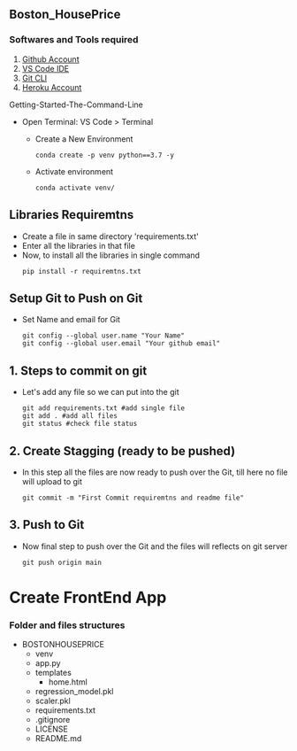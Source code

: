 ## Boston_HousePrice
### Softwares and Tools required

1. [Github Account](https://github.com)
2. [VS Code IDE](https://code.visualstudio.com/download)
3. [Git CLI](https://git-scm.com/downloads)
4. [Heroku Account](https://www.heroku.com/)

Getting-Started-The-Command-Line
- Open Terminal: VS Code > Terminal
    - Create a New Environment
        ```
        conda create -p venv python==3.7 -y
        ```

    - Activate environment
        ```
        conda activate venv/
        ```

## Libraries Requiremtns
- Create a file in same directory 'requirements.txt'
- Enter all the libraries in that file 
- Now, to install all the libraries in single command
    ```
    pip install -r requiremtns.txt
    ```


## Setup Git to Push on Git
- Set Name and email for Git
    ```
    git config --global user.name "Your Name"
    git config --global user.email "Your github email"
    ```
## 1. Steps to commit on git
- Let's add any file so we can put into the git 
    ```
    git add requirements.txt #add single file
    git add . #add all files
    git status #check file status
    ```

## 2. Create Stagging (ready to be pushed)
- In this step all the files are now ready to push over the Git, till here no file will upload to git
    ```
    git commit -m "First Commit requiremtns and readme file"
    ```
## 3. Push to Git
- Now final step to push over the Git and the files will reflects on git server
    ```
    git push origin main
    ```

# Create FrontEnd App
### Folder and files structures
- BOSTONHOUSEPRICE
    - venv
    - app.py
    - templates
        - home.html
    - regression_model.pkl
    - scaler.pkl
    - requirements.txt
    - .gitignore
    - LICENSE
    - README.md